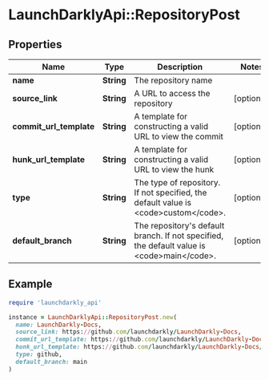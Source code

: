# LaunchDarklyApi::RepositoryPost

## Properties

| Name | Type | Description | Notes |
| ---- | ---- | ----------- | ----- |
| **name** | **String** | The repository name |  |
| **source_link** | **String** | A URL to access the repository | [optional] |
| **commit_url_template** | **String** | A template for constructing a valid URL to view the commit | [optional] |
| **hunk_url_template** | **String** | A template for constructing a valid URL to view the hunk | [optional] |
| **type** | **String** | The type of repository. If not specified, the default value is &lt;code&gt;custom&lt;/code&gt;. | [optional] |
| **default_branch** | **String** | The repository&#39;s default branch. If not specified, the default value is &lt;code&gt;main&lt;/code&gt;. | [optional] |

## Example

```ruby
require 'launchdarkly_api'

instance = LaunchDarklyApi::RepositoryPost.new(
  name: LaunchDarkly-Docs,
  source_link: https://github.com/launchdarkly/LaunchDarkly-Docs,
  commit_url_template: https://github.com/launchdarkly/LaunchDarkly-Docs/commit/${sha},
  hunk_url_template: https://github.com/launchdarkly/LaunchDarkly-Docs/blob/${sha}/${filePath}#L${lineNumber},
  type: github,
  default_branch: main
)
```

